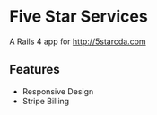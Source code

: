 Five Star Services
==================

A Rails 4 app for <http://5starcda.com>

## Features
- Responsive Design
- Stripe Billing
